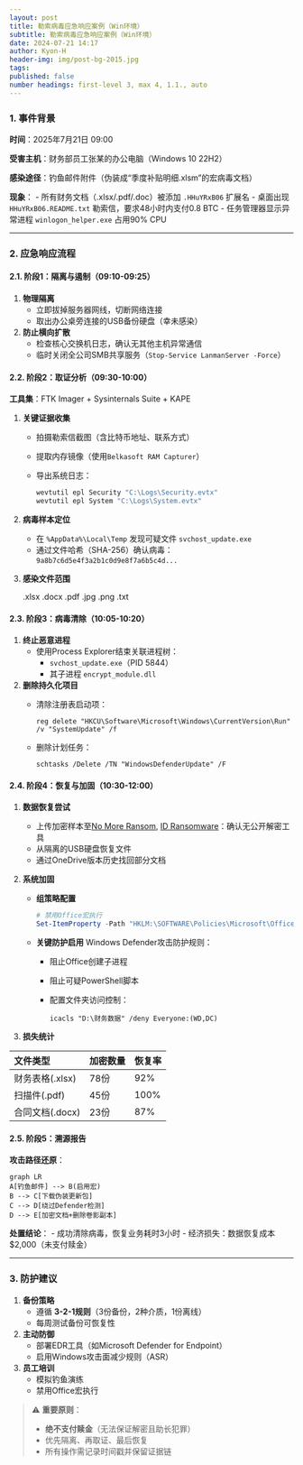 ```yaml
---
layout: post
title: 勒索病毒应急响应案例（Win环境）
subtitle: 勒索病毒应急响应案例（Win环境）
date: 2024-07-21 14:17
author: Kyon-H
header-img: img/post-bg-2015.jpg
tags: 
published: false
number headings: first-level 3, max 4, 1.1., auto
---
```

### 1. **事件背景**

**时间**：2025年7月21日 09:00  

**受害主机**：财务部员工张某的办公电脑（Windows 10 22H2）

**感染途径**：钓鱼邮件附件（伪装成“季度补贴明细.xlsm”的宏病毒文档）

**现象**：
    - 所有财务文档（.xlsx/.pdf/.doc）被添加 `.HHuYRxB06` 扩展名
    - 桌面出现 `HHuYRxB06.README.txt` 勒索信，要求48小时内支付0.8 BTC
    - 任务管理器显示异常进程 `winlogon_helper.exe` 占用90% CPU

---

### 2. **应急响应流程**

#### 2.1. **阶段1：隔离与遏制（09:10-09:25）**

1. **物理隔离**
    - 立即拔掉服务器网线，切断网络连接
    - 取出办公桌旁连接的USB备份硬盘（幸未感染）
2. **防止横向扩散**
	- 检查核心交换机日志，确认无其他主机异常通信
	- 临时关闭全公司SMB共享服务（`Stop-Service LanmanServer -Force`）

#### 2.2. **阶段2：取证分析（09:30-10:00）**

**工具集**：FTK Imager + Sysinternals Suite + KAPE

1. **关键证据收集**
    - 拍摄勒索信截图（含比特币地址、联系方式）
    - 提取内存镜像（使用`Belkasoft RAM Capturer`）
    - 导出系统日志：

    	```powershell
      wevtutil epl Security "C:\Logs\Security.evtx"
      wevtutil epl System "C:\Logs\System.evtx"
    	```

2. **病毒样本定位**
    - 在 `%AppData%\Local\Temp` 发现可疑文件 `svchost_update.exe`
    - 通过文件哈希（SHA-256）确认病毒：`9a8b7c6d5e4f3a2b1c0d9e8f7a6b5c4d...`

3. **感染文件范围**

    .xlsx .docx .pdf .jpg .png .txt

#### 2.3. **阶段3：病毒清除（10:05-10:20）**

1. **终止恶意进程**
    - 使用Process Explorer结束关联进程树：
        - `svchost_update.exe`（PID 5844）
        - 其子进程 `encrypt_module.dll`
2. **删除持久化项目**
    - 清除注册表启动项：

        ```reg
        reg delete "HKCU\Software\Microsoft\Windows\CurrentVersion\Run" /v "SystemUpdate" /f
        ```

    - 删除计划任务：

        ```batch
        schtasks /Delete /TN "WindowsDefenderUpdate" /F
        ```

#### 2.4. **阶段4：恢复与加固（10:30-12:00）**

1. **数据恢复尝试**
    - 上传加密样本至[No More Ransom](https://www.nomoreransom.org/),  [ID Ransomware](https://id-ransomware.malwarehunterteam.com/)：确认无公开解密工具
    - 从隔离的USB硬盘恢复文件
    - 通过OneDrive版本历史找回部分文档

2. **系统加固**
    - **组策略配置**

        ```powershell
        # 禁用Office宏执行
        Set-ItemProperty -Path "HKLM:\SOFTWARE\Policies\Microsoft\Office\16.0\excel\security" -Name "VBAWarnings" -Value 4
        ```

    - **关键防护启用**
        Windows Defender攻击防护规则：
        - 阻止Office创建子进程
        - 阻止可疑PowerShell脚本
        - 配置文件夹访问控制：

          ```batch
          icacls "D:\财务数据" /deny Everyone:(WD,DC)
          ```

3. **损失统计**

| 文件类型        | 加密数量 | 恢复率  |
| :---------- | :--- | :--- |
| 财务表格(.xlsx) | 78份  | 92%  |
| 扫描件(.pdf)   | 45份  | 100% |
| 合同文档(.docx) | 23份  | 87%  |

#### 2.5. **阶段5：溯源报告**

**攻击路径还原**：

```mermaid
graph LR
A[钓鱼邮件] --> B(启用宏)
B --> C[下载伪装更新包]
C --> D[绕过Defender检测]
D --> E[加密文档+删除卷影副本]
```

**处置结论**：
    - 成功清除病毒，恢复业务耗时3小时
    - 经济损失：数据恢复成本$2,000（未支付赎金）
  
---

### 3. **防护建议**

1. **备份策略**
    - 遵循 **3-2-1规则**（3份备份，2种介质，1份离线）
    - 每周测试备份可恢复性
2. **主动防御**
    - 部署EDR工具（如Microsoft Defender for Endpoint）
    - 启用Windows攻击面减少规则（ASR）
3. **员工培训**
    - 模拟钓鱼演练
    - 禁用Office宏执行

> ⚠️ **重要原则**：
>
> - **绝不支付赎金**（无法保证解密且助长犯罪）
> - 优先隔离、再取证、最后恢复
> - 所有操作需记录时间戳并保留证据链
